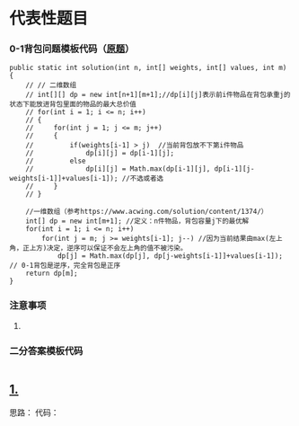 # 代表性题目

### 0-1背包问题模板代码（[原题](https://www.marscode.cn/practice/vk3kkpde4ndp9k?problem_id=7424436653369884716)）
```
public static int solution(int n, int[] weights, int[] values, int m) {
    // // 二维数组
    // int[][] dp = new int[n+1][m+1];//dp[i][j]表示前i件物品在背包承重j的状态下能放进背包里面的物品的最大总价值
    // for(int i = 1; i <= n; i++)
    // {
    //     for(int j = 1; j <= m; j++)
    //     {
    //         if(weights[i-1] > j)  //当前背包放不下第i件物品
    //             dp[i][j] = dp[i-1][j];
    //         else
    //             dp[i][j] = Math.max(dp[i-1][j], dp[i-1][j-weights[i-1]]+values[i-1]); //不选或者选
    //     }
    // }

    //一维数组（参考https://www.acwing.com/solution/content/1374/）
    int[] dp = new int[m+1]; //定义：n件物品，背包容量j下的最优解
    for(int i = 1; i <= n; i++)
        for(int j = m; j >= weights[i-1]; j--) //因为当前结果由max(左上角，正上方)决定，逆序可以保证不会左上角的值不被污染。
            dp[j] = Math.max(dp[j], dp[j-weights[i-1]]+values[i-1]); // 0-1背包是逆序，完全背包是正序
    return dp[m];
}
```


### 注意事项
1. 

### 二分答案模板代码
```

```

## [1.]()
思路： 
代码：
```
```

